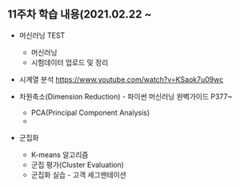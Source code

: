 ## 11주차 학습 내용(2021.02.22 ~ 

- 머신러닝 TEST
  - 머신러닝
  - 시험데이터 업로드 및 정리
  
- 시계열 분석
  https://www.youtube.com/watch?v=KSaok7u09wc

- 차원축소(Dimension Reduction) - 파이썬 머신러닝 완벽가이드 P377~
    - PCA(Principal Component Analysis)
    - 
- 군집화
    - K-means 알고리즘
    - 군집 평가(Cluster Evaluation)
    - 군집화 실습 - 고객 세그멘테이션

